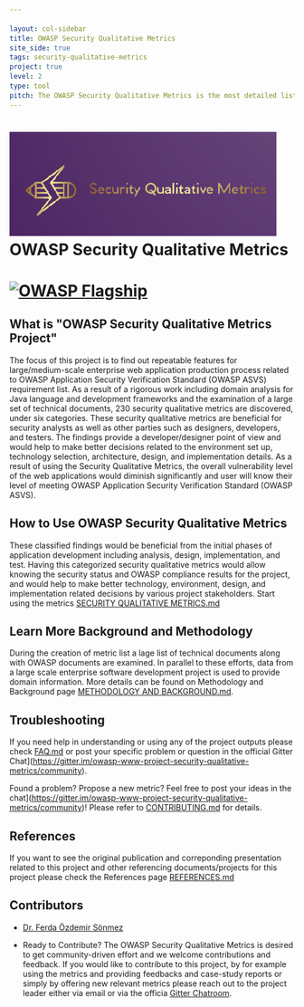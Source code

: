 ```yaml
---

layout: col-sidebar
title: OWASP Security Qualitative Metrics
site_side: true
tags: security-qualitative-metrics
project: true
level: 2
type: tool
pitch: The OWASP Security Qualitative Metrics is the most detailed list of metrics which evaluate security level of web projects. It shows the level of coverage of OWASP ASVS. 
---
```




# ![Project Logo](images/logo2.png) OWASP Security Qualitative Metrics 


# [![OWASP Flagship](https://img.shields.io/badge/owasp-flagship-blue.svg)](https://owasp.org/projects/)

## What is "OWASP Security Qualitative Metrics Project"
The focus of this project is to find out repeatable features for large/medium-scale enterprise web application production process related to OWASP Application Security Verification Standard (OWASP ASVS) requirement list. As a result of a rigorous work including domain analysis for Java language and development frameworks and the examination of a large set of technical documents, 230 security qualitative metrics are discovered, under six categories. These security qualitative metrics are beneficial for security analysts as well as other parties such as designers, developers, and testers. The findings provide a developer/designer point of view and would help to make better decisions related to the environment set up, technology selection, architecture, design, and implementation details. As a result of using the Security Qualitative Metrics, the overall vulnerability level of the web applications would diminish significantly and user will know their level of meeting OWASP Application Security Verification Standard (OWASP ASVS).

## How to Use OWASP Security Qualitative Metrics

These classified findings would be beneficial from the initial phases of application development including analysis, design, implementation, and test. Having this categorized security qualitative metrics would allow knowing the security status and OWASP compliance results for the project, and would help to make better technology, environment, design, and implementation related decisions by various project stakeholders. Start using the metrics  [SECURITY QUALITATIVE METRICS.md](./SECURITY-QUALITATIVE-METRICS.md) 

## Learn More Background and Methodology
During the creation of metric list a lage list of technical documents along with OWASP documents are examined. In parallel to these efforts, data from a large scale enterprise software development project is used to provide domain information. More details can be found on Methodology and Background page [METHODOLOGY AND BACKGROUND.md](./METHODOLOGY-AND-BACKGROUND.md
). 

## Troubleshooting 

If you need help in understanding or using any of the project outputs please check [FAQ.md](FAQ.md) or post your specific problem
or question in the official Gitter Chat](https://gitter.im/owasp-www-project-security-qualitative-metrics/community).

Found a problem? Propose a new metric? Feel free to post your ideas in the chat](https://gitter.im/owasp-www-project-security-qualitative-metrics/community)!
Please refer to [CONTRIBUTING.md](CONTRIBUTING.md) for details.

## References

If you want to see the original publication and correponding presentation related to this project and other referencing documents/projects for this project please check the References page [REFERENCES.md](REFERENCES.md) 


## Contributors
- [Dr. Ferda Özdemir Sönmez](https://www.linkedin.com/in/f-ferda-%C3%B6zdemir-s%C3%B6nmez-pmp-msc-phd-92809719/) 

- Ready to Contribute?
The OWASP Security Qualitative Metrics is desired to get community-driven effort and we welcome contributions and feedback.
If you would like to contribute to this project, by for example using the metrics and providing feedbacks and case-study reports or simply by offering new relevant metrics please reach out to the project leader either via email or via the officia [Gitter Chatroom](https://gitter.im/owasp-www-project-security-qualitative-metrics/community).

